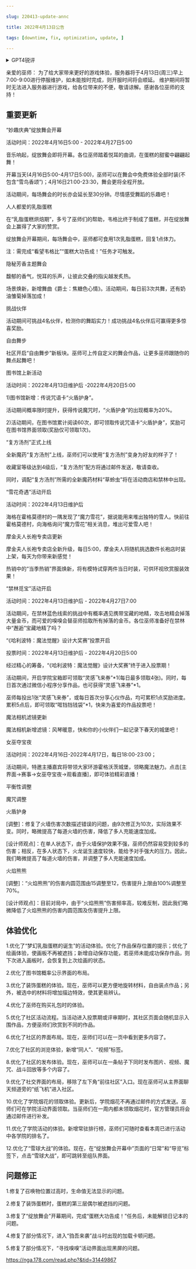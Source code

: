 ```yaml
---

slug: 220413-update-annc

title: 2022年4月13日公告

tags: [downtime, fix, optimization, update, ]

---
```


<details>

<summary>GPT4锐评</summary>



</details>

<!--truncate-->


亲爱的巫师： 为了给大家带来更好的游戏体验，服务器将于4月13日(周三)早上7:00-9:00进行停服维护，如未能按时完成，则开服时间将会顺延。 维护期间将暂时无法进入服务器进行游戏，给各位带来的不便，敬请谅解。感谢各位巫师的支持！

## 重要更新
“妙趣庆典”绽放舞会开幕

活动时间：2022年4月16日5:00 - 2022年4月27日5:00

音乐响起，绽放舞会即将开幕。各位巫师踏着悦耳的曲调，在蛋糕的甜蜜中翩翩起舞！

开幕当天(4月16日5:00-4月17日5:00)，巫师可以在舞会中免费体验全部时装(不包含“雪鸟香颂”)；4月16日21:00-23:30，舞会更将全程开放。

活动期间，每场舞会的时长亦会延长至30分钟。尽情感受舞蹈的乐趣吧！

人人都爱的乳脂蛋糕

在“乳脂蛋糕烘焙期”，多亏了巫师们的帮助，韦格比终于制成了蛋糕，并在绽放舞会上赢得了大家的赞赏。

绽放舞会开幕期间，每场舞会中，巫师都可食用1次乳脂蛋糕，回复1点体力。

注：需完成“看望韦格比”“蛋糕大功告成！”任务才可触发。

隐秘芳香主题舞会

馥郁的香气，悦耳的乐声，让彼此交叠的指尖越发炙热。

场景焕新，新增舞曲《爵士：焦糖色心情》。活动期间，每日前3次共舞，还有奶油雏菊掉落加成！

挑战伙伴

活动期间可挑战4名伙伴，检测你的舞蹈实力！成功挑战4名伙伴后可赢得更多惊喜奖励。

自由舞步

社区开启“自由舞步”新板块。巫师可上传自定义的舞会作品，让更多巫师跟随你的舞点起舞吧！

图书馆上新活动

活动时间：2022年4月13日维护后 -2022年4月20日5:00

1)图书馆新增：传说咒语卡“火盾护身”。

活动期间概率限时提升，获得传说魔咒时，“火盾护身”的出现概率为20%。

2)活动期间，在图书馆累计阅读60次，即可领取传说咒语卡“火盾护身”，奖励可在图书馆界面领取(奖励仅可领取1次)。

“复方汤剂”正式上线

全新魔药“复方汤剂”上线，巫师们可以使用“复方汤剂”变身为好友的样子了！

收藏室等级达到4级后，“复方汤剂”配方将通过邮件发送，敬请查收。

同时，调配“复方汤剂”所需的全新魔药材料“草蛉虫”将在活动商店和禁林中出现。

“雪花奇遇”活动开启

活动时间：2022年4月13日维护后

海格在霍格莫德村的一隅发现了“魔力雪花”，据说能用来堆出独特的雪人。快前往霍格莫德村，向海格询问“魔力雪花”相关消息，堆出可爱雪人吧！

摩金夫人长袍专卖店更新

摩金夫人长袍专卖店全新升级，每日5:00，摩金夫人将随机挑选数件长袍店时装上架，每天为你带来新感觉！

热销中的“当季热销”界面焕新，将有模特试穿两件当日时装，可供环视欣赏服装效果！

“禁林觅宝”活动开启

活动时间：2022年4月13日维护后 - 2022年4月27日7:00

活动期间，在禁林蓝色线索的挑战中有概率遇见携带宝藏的地精，攻击地精会掉落大量金币，而可爱的嗅嗅会替巫师拾取所有掉落的金币。各位巫师准备好在禁林中“邂逅”宝藏地精了吗？

“《哈利波特：魔法觉醒》设计大奖赛”投票开启

投票时间：2022年4月13日维护后 - 2022年4月20日5:00

经过精心的筹备，“《哈利波特：魔法觉醒》设计大奖赛”终于进入投票期！

活动期间，开启学院宝箱即可领取“灵感飞来券”*1(每日最多领取4张)。同时，每日首次通过微信小程序分享作品，也可获得“灵感飞来券”*1。

巫师每投出1张“灵感飞来券”，或每日首次分享心仪作品，均可累积1点奖励进度。累积5点后，即可领取“哐铛铛钱袋”*1，快来为喜爱的作品投票吧！

魔法相机滤镜更新

魔法相机新增滤镜：风琴暖意，快和你的小伙伴们一起记录下春天的城堡吧！

女巫夺宝夜

活动时间：2022年4月16日-2022年4月17日，每日18:00-23:00；

活动期间，特邀主播嘉宾将带领大家环游霍格沃茨城堡，领略魔法魅力。点击[主界面→赛事→女巫夺宝夜→观看直播]，即可体验精彩直播！

<span id='adjustment'>平衡性调整</span>

魔咒调整

火盾护身

[调整]：修复了火墙伤害次数描述错误的问题，由9次修正为10次，实际效果不变。同时，略微提高了每道火墙的伤害，降低了多人充能速度加成。

[设计师观点]：在单人状态下，由于火墙保护效果不强，巫师仍然容易受到较多的伤害；相反，在多人状态下，火龙诞生速度较快，能给予对手强大的压力。因此，我们略微提高了每道火墙的伤害，并调整了多人充能速度加成。

火焰熊熊

[调整]：“火焰熊熊”的伤害内圆范围由15调整至12，伤害提升上限由100%调整至70%。

[设计师观点]：目前对局中，由于“火焰熊熊”伤害频率高，较难反制，因此我们略微降低了火焰熊熊的伤害内圆范围及伤害提升上限。

## <span id='optimization'>体验优化</span>
1.优化了“梦幻乳脂蛋糕的诞生”的活动体验。优化了作品保存位置的提示；优化了绘画体验，使画板不再被遮挡；新增自动保存功能，若巫师未能成功保存作品，则下次进入画板时，会恢复到上次绘画的状态。

2.优化了图书馆概率公示界面的布局。

3.优化了装饰蛋糕的体验。现在，巫师可以更方便地旋转材料，自由装点作品；另外，被选中的材料将增加描边特效，使其更易辨认。

4.优化了巫师在购买礼包时的体验。

5.优化了社区活动流程。当活动进入投票期或评审期时，其社区页面会随机显示入围作品，方便巫师们欣赏到不同的作品。

6.优化了社区的界面布局。现在，巫师们可以在一页中看到更多内容了。

7.优化了社区的浏览体验，新增“同人”、“视频”标签。

8.优化了社区的发布体验。现在，巫师可以在一条帖子下同时发布图片、视频、魔咒、战斗回放等多个内容了。

9.优化了社交界面的布局，移除了左下角“前往社区”入口。现在巫师可从主界面聊天频道旁的“纸飞机”进入社区。

10.优化了学院烟花的领取体验。更新后，学院烟花不再通过邮件的方式发送。巫师们可在学院活动界面领取。当巫师们在一周内都未领取烟花时，官方管理员将会通过邮件进行补发。

11.优化了学院活动的体验。新增常驻排行榜，巫师们可随时查看本周已进行活动中各学院的排名了。

12.优化了“雪球大战”的体验。现在，在“绽放舞会开幕中”页面的“日常”和“导览”标签下，点击“雪球大战”，即可跳转至组队界面。

## <span id='fix'>问题修正</span>
1.修复了召唤物位置过高时，生命值无法显示的问题。

2.修复了装饰蛋糕时，蛋糕的第三层偶尔被遮挡的问题。

3.修复了“绽放舞会”开幕期间，完成“蛋糕大功告成！”任务后，未能解锁日记本的问题。

4.修复了部分情况下，进入“驺吾来袭”战斗时出现的加载卡顿问题。

5.修复了部分情况下，“寻找嗅嗅”活动界面出现黑屏的问题。

https://nga.178.com/read.php?&tid=31449867